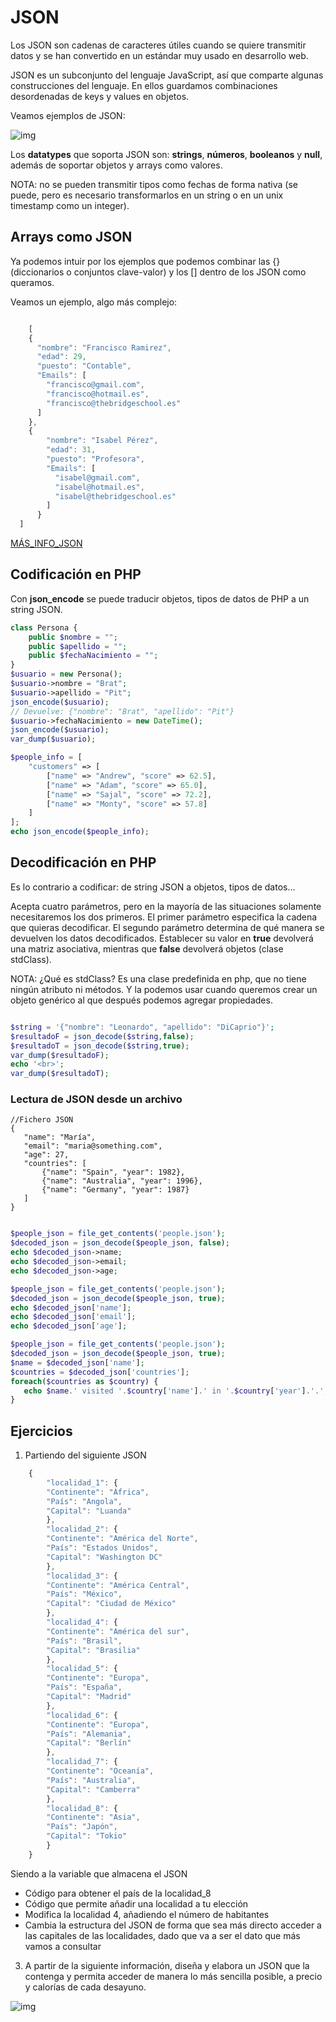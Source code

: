 # JSON 
Los JSON son cadenas de caracteres útiles cuando se quiere transmitir datos y se han convertido en un estándar muy usado en desarrollo web. 

JSON es un subconjunto del lenguaje JavaScript, así que comparte algunas construcciones del lenguaje. En ellos guardamos combinaciones desordenadas de keys y values en objetos.

Veamos ejemplos de JSON: 

![img](../../assets/sesion2/json.png)


Los **datatypes** que soporta JSON son: **strings**, **números**, **booleanos** y **null**, además de soportar objetos y arrays como valores. 

NOTA: no se pueden transmitir tipos como fechas de forma nativa (se puede, pero es necesario transformarlos en un string o en un unix timestamp como un integer).

## Arrays como JSON
Ya podemos intuir por los ejemplos que podemos combinar las {} (diccionarios o conjuntos clave-valor) y los [] dentro de los JSON como queramos. 

Veamos un ejemplo, algo más complejo: 

```Javascript 

    [
    {
      "nombre": "Francisco Ramirez",
      "edad": 29,
      "puesto": "Contable",
      "Emails": [
        "francisco@gmail.com",
        "francisco@hotmail.es",
        "francisco@thebridgeschool.es"
      ]
    },
    {
        "nombre": "Isabel Pérez",
        "edad": 31,
        "puesto": "Profesora",
        "Emails": [
          "isabel@gmail.com",
          "isabel@hotmail.es",
          "isabel@thebridgeschool.es"
        ]
      }
  ]

```
[MÁS_INFO_JSON](https://developer.mozilla.org/es/docs/Web/JavaScript/Reference/Global_Objects/JSON)


## Codificación en PHP

Con **json_encode** se puede traducir objetos, tipos de datos de PHP a un string JSON.

```php
class Persona {
    public $nombre = "";
    public $apellido = "";
    public $fechaNacimiento = "";
}
$usuario = new Persona();
$usuario->nombre = "Brat";
$usuario->apellido = "Pit";
json_encode($usuario);
// Devuelve: {"nombre": "Brat", "apellido": "Pit"}
$usuario->fechaNacimiento = new DateTime();
json_encode($usuario);
var_dump($usuario);

$people_info = [
    "customers" => [
        ["name" => "Andrew", "score" => 62.5],
        ["name" => "Adam", "score" => 65.0],
        ["name" => "Sajal", "score" => 72.2],
        ["name" => "Monty", "score" => 57.8]
    ]
];
echo json_encode($people_info);

```

## Decodificación en PHP
Es lo contrario a codificar: de string JSON a objetos, tipos de datos...

Acepta cuatro parámetros, pero en la mayoría de las situaciones solamente necesitaremos los dos primeros. El primer parámetro especifica la cadena que quieras decodificar. El segundo parámetro determina de qué manera se devuelven los datos decodificados. Establecer su valor en **true** devolverá una matriz asociativa, mientras que **false** devolverá objetos (clase stdClass). 

NOTA: ¿Qué es stdClass? Es una clase predefinida en php, que no tiene ningún atributo ni métodos. Y la podemos usar cuando queremos crear un objeto genérico al que después podemos agregar propiedades.

```php

$string = '{"nombre": "Leonardo", "apellido": "DiCaprio"}';
$resultadoF = json_decode($string,false);
$resultadoT = json_decode($string,true);
var_dump($resultadoF);
echo '<br>';
var_dump($resultadoT);


```
 ### Lectura de JSON desde un archivo

 ```
 //Fichero JSON
 {
    "name": "María",
    "email": "maria@something.com",
    "age": 27,
    "countries": [
        {"name": "Spain", "year": 1982},
        {"name": "Australia", "year": 1996},
        {"name": "Germany", "year": 1987}
    ]
}
 ```

 ```php

$people_json = file_get_contents('people.json');
$decoded_json = json_decode($people_json, false);
echo $decoded_json->name;
echo $decoded_json->email;
echo $decoded_json->age;

$people_json = file_get_contents('people.json');
$decoded_json = json_decode($people_json, true);
echo $decoded_json['name'];
echo $decoded_json['email'];
echo $decoded_json['age'];

$people_json = file_get_contents('people.json');
$decoded_json = json_decode($people_json, true);
$name = $decoded_json['name'];
$countries = $decoded_json['countries'];
foreach($countries as $country) {
    echo $name.' visited '.$country['name'].' in '.$country['year'].'.';
}

 ```

## Ejercicios 

1. Partiendo del siguiente JSON

```Javascript 
    {
        "localidad_1": {
        "Continente": "África",
        "País": "Angola",
        "Capital": "Luanda"
        },
        "localidad_2": {
        "Continente": "América del Norte",
        "País": "Estados Unidos",
        "Capital": "Washington DC"
        },
        "localidad_3": {
        "Continente": "América Central",
        "País": "México",
        "Capital": "Ciudad de México"
        },
        "localidad_4": {
        "Continente": "América del sur",
        "País": "Brasil",
        "Capital": "Brasilia"
        },
        "localidad_5": {
        "Continente": "Europa",
        "País": "España",
        "Capital": "Madrid"
        },
        "localidad_6": {
        "Continente": "Europa",
        "País": "Alemania",
        "Capital": "Berlín"
        },
        "localidad_7": {
        "Continente": "Oceanía",
        "País": "Australia",
        "Capital": "Camberra"
        },
        "localidad_8": {
        "Continente": "Asia",
        "País": "Japón",
        "Capital": "Tokio"
        }
    }

```

Siendo a la variable que almacena el JSON
- Código para obtener el país de la localidad_8
- Código que permite añadir una localidad a tu elección
- Modifica la localidad 4, añadiendo el número de habitantes
- Cambia la estructura del JSON de forma que sea más directo acceder a las capitales de las localidades, dado que va a ser el dato que más vamos a consultar

3. A partir de la siguiente información, diseña y elabora un JSON que la contenga y permita acceder de manera lo más sencilla posible, a precio y calorías de cada desayuno.

![img](../../assets/sesion2/ejercicio3_json.png)
